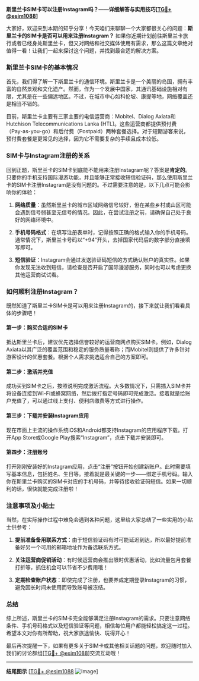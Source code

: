 **斯里兰卡SIM卡可以注册Instagram吗？——详细解答与实用技巧[[TG💪+ @esim1088](https://t.me/s/esim1088)]**

大家好，欢迎来到本期的知乎分享！今天咱们来聊聊一个大家都很关心的问题：**斯里兰卡的SIM卡是否可以用来注册Instagram？** 如果你近期计划前往斯里兰卡旅行或者已经身处斯里兰卡，但又对网络和社交媒体使用有需求，那么这篇文章绝对值得一看！让我们一起来探讨这个问题，并找到最合适的解决方案。

### 斯里兰卡SIM卡的基本情况

首先，我们得了解一下斯里兰卡的通信环境。斯里兰卡是一个美丽的岛国，拥有丰富的自然景观和文化遗产。然而，作为一个发展中国家，其通讯基础设施相对有限，尤其是在一些偏远地区。不过，在城市中心如科伦坡、康提等地，网络覆盖还是相当不错的。

目前，斯里兰卡主要有三家主要的电信运营商：Mobitel、Dialog Axiata和Hutchison Telecommunications Lanka (HTL)。这些运营商都提供预付费（Pay-as-you-go）和后付费（Postpaid）两种套餐选择。对于短期游客来说，预付费套餐是更常见的选择，因为它不需要复杂的手续且成本较低。

### SIM卡与Instagram注册的关系

回到正题，斯里兰卡的SIM卡到底能不能用来注册Instagram呢？答案是**肯定的**。只要你的手机支持国际漫游功能，并且能够正常接收短信验证码，那么使用斯里兰卡的SIM卡注册Instagram是没有问题的。不过需要注意的是，以下几点可能会影响你的体验：

1. **网络质量**：虽然斯里兰卡的城市区域网络信号较好，但在某些乡村或山区可能会遇到信号弱甚至无信号的情况。因此，在尝试注册之前，请确保自己处于良好的网络环境中。
   
2. **手机号码格式**：在填写注册表单时，记得按照正确的格式输入你的手机号码。通常情况下，斯里兰卡号码以“+94”开头，去掉国家代码后的数字部分直接填写即可。

3. **短信验证**：Instagram会通过发送验证码短信的方式确认账户的真实性。如果你发现无法收到短信，请检查是否开启了国际漫游服务，同时也可以考虑更换其他运营商试试看。

### 如何顺利注册Instagram？

既然知道了斯里兰卡SIM卡是可以用来注册Instagram的，接下来就让我们看看具体的步骤吧！

#### 第一步：购买合适的SIM卡
抵达斯里兰卡后，建议优先选择信誉较好的运营商网点购买SIM卡。例如，Dialog Axiata以其广泛的覆盖范围和稳定的服务质量著称；而Mobitel则提供了许多针对游客设计的优惠套餐。根据个人需求挑选适合自己的方案即可。

#### 第二步：激活并充值
成功买到SIM卡之后，按照说明完成激活流程。大多数情况下，只需插入SIM卡并将设备连接到Wi-Fi或蜂窝网络，然后拨打指定号码即可完成激活。接着就是给账户充值了，可以通过线上支付、便利店缴费等方式进行操作。

#### 第三步：下载并安装Instagram应用
现在市面上主流的操作系统iOS和Android都支持Instagram的应用程序下载。打开App Store或Google Play搜索“Instagram”，点击下载并安装即可。

#### 第四步：注册账号
打开刚刚安装好的Instagram应用，点击“注册”按钮开始创建新账户。此时需要填写基本信息，包括姓名、生日等。接着就是最关键的一步——绑定手机号码。输入你在斯里兰卡购买的SIM卡对应的手机号码，并等待接收验证码短信。如果一切顺利的话，很快就能完成注册啦！

### 注意事项及小贴士

当然，在实际操作过程中难免会遇到各种问题，这里给大家总结了一些实用的小贴士供参考：

1. **提前准备备用联系方式**：由于短信验证码有时可能延迟到达，所以最好提前准备好另一个可用的邮箱地址作为备选联系方式。
   
2. **关注运营商促销活动**：有时候运营商会推出限时优惠活动，比如流量包月套餐打折等，抓住机会可以节省不少费用哦！

3. **定期检查账户状态**：即使完成了注册，也要养成定期登录Instagram的习惯，避免因长时间未使用而导致账号被冻结。

### 总结

综上所述，斯里兰卡的SIM卡完全能够满足注册Instagram的需求。只要注意网络条件、手机号码格式以及短信验证等问题，相信每位用户都能轻松搞定这一过程。希望本文对你有所帮助，祝大家旅途愉快、玩得开心！

最后再次提醒一下，如果有更多关于SIM卡或其他相关话题的问题，欢迎随时加入我们的讨论群组[[TG💪+ @esim1088](https://t.me/s/esim1088)]交流互动哦！

---

**结尾图示**
[[TG💪+ @esim1088](https://t.me/s/esim1088) ![Image](https://i.postimg.cc/4NQfJmqS/Snipaste-2025-05-13-00-14-12.png)]